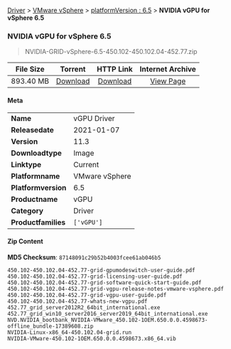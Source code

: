 
[Driver](/README.md)  >  [VMware vSphere](/index/Driver/VMware_vSphere.md)  >  [platformVersion : 6.5](/index/Driver/VMware_vSphere/6.5.md)  >  **NVIDIA vGPU for vSphere 6.5**


###    NVIDIA vGPU for vSphere 6.5

> NVIDIA-GRID-vSphere-6.5-450.102-450.102.04-452.77.zip   


| **File Size** | **Torrent**  | **HTTP Link** | **Internet Archive** |
|:-------------:|:------------:|:-------------:|:--------------------:|
| 893.40 MB |  [Download](https://archive.org/download/nvgpu_NVIDIA-GRID-vSphere-6.5-450.102-450.102.04-452.77.zip_x6bv1bp1/nvgpu_NVIDIA-GRID-vSphere-6.5-450.102-450.102.04-452.77.zip_x6bv1bp1_archive.torrent)       | [Download](https://archive.org/compress/nvgpu_NVIDIA-GRID-vSphere-6.5-450.102-450.102.04-452.77.zip_x6bv1bp1) | [View Page](https://archive.org/details/nvgpu_NVIDIA-GRID-vSphere-6.5-450.102-450.102.04-452.77.zip_x6bv1bp1)       |

#### Meta

<table>
<tr><td><strong>Name</strong></td><td>vGPU Driver</td></tr>
<tr><td><strong>Releasedate</strong></td><td>2021-01-07</td></tr>
<tr><td><strong>Version</strong></td><td>11.3</td></tr>
<tr><td><strong>Downloadtype</strong></td><td>Image</td></tr>
<tr><td><strong>Linktype</strong></td><td>Current</td></tr>
<tr><td><strong>Platformname</strong></td><td>VMware vSphere</td></tr>
<tr><td><strong>Platformversion</strong></td><td>6.5</td></tr>
<tr><td><strong>Productname</strong></td><td>vGPU</td></tr>
<tr><td><strong>Category</strong></td><td>Driver</td></tr>
<tr><td><strong>Productfamilies</strong></td><td><code>['vGPU']</code></td></tr>
</table>

#### Zip Content

**MD5 Checksum**: `87148091c29b52b4003fcee61ab046b5`

```text
450.102-450.102.04-452.77-grid-gpumodeswitch-user-guide.pdf
450.102-450.102.04-452.77-grid-licensing-user-guide.pdf
450.102-450.102.04-452.77-grid-software-quick-start-guide.pdf
450.102-450.102.04-452.77-grid-vgpu-release-notes-vmware-vsphere.pdf
450.102-450.102.04-452.77-grid-vgpu-user-guide.pdf
450.102-450.102.04-452.77-whats-new-vgpu.pdf
452.77_grid_server2012R2_64bit_international.exe
452.77_grid_win10_server2016_server2019_64bit_international.exe
NVD.NVIDIA_bootbank_NVIDIA-VMware_450.102-1OEM.650.0.0.4598673-offline_bundle-17389608.zip
NVIDIA-Linux-x86_64-450.102.04-grid.run
NVIDIA-VMware-450.102-1OEM.650.0.0.4598673.x86_64.vib
```